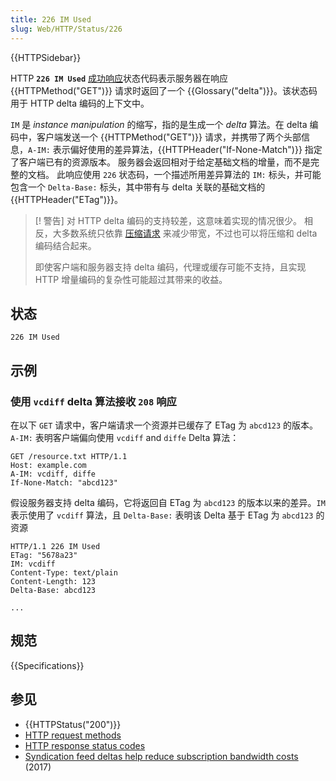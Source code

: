 ```yaml
---
title: 226 IM Used
slug: Web/HTTP/Status/226
---
```


{{HTTPSidebar}}

HTTP **`226 IM Used`** [成功响应](/zh-CN/docs/Web/HTTP/Status#successful_responses)状态代码表示服务器在响应 {{HTTPMethod("GET")}} 请求时返回了一个 {{Glossary("delta")}}。该状态码用于 HTTP delta 编码的上下文中。

`IM` 是 _instance manipulation_ 的缩写，指的是生成一个 _delta_ 算法。在 delta 编码中，客户端发送一个 {{HTTPMethod("GET")}} 请求，并携带了两个头部信息，`A-IM:` 表示偏好使用的差异算法，{{HTTPHeader("If-None-Match")}} 指定了客户端已有的资源版本。
服务器会返回相对于给定基础文档的增量，而不是完整的文档。
此响应使用 `226` 状态码，一个描述所用差异算法的 `IM:` 标头，并可能包含一个 `Delta-Base:` 标头，其中带有与 delta 关联的基础文档的 {{HTTPHeader("ETag")}}。

> [! 警告]
> 对 HTTP delta 编码的支持较差，这意味着实现的情况很少。
> 相反，大多数系统只依靠 [压缩请求](/zh-CN/docs/Web/HTTP/Compression) 来减少带宽，不过也可以将压缩和 delta 编码结合起来。
>
> 即使客户端和服务器支持 delta 编码，代理或缓存可能不支持，且实现 HTTP 增量编码的复杂性可能超过其带来的收益。

## 状态

```plain
226 IM Used
```

## 示例

### 使用 `vcdiff` delta 算法接收 `208` 响应

在以下 `GET` 请求中，客户端请求一个资源并已缓存了 ETag 为 `abcd123` 的版本。`A-IM:` 表明客户端偏向使用 `vcdiff` and `diffe` Delta 算法：

```http
GET /resource.txt HTTP/1.1
Host: example.com
A-IM: vcdiff, diffe
If-None-Match: "abcd123"
```

假设服务器支持 delta 编码，它将返回自 ETag 为 `abcd123` 的版本以来的差异。`IM` 表示使用了 `vcdiff` 算法，且 `Delta-Base:` 表明该 Delta 基于 ETag 为 `abcd123` 的资源

```http
HTTP/1.1 226 IM Used
ETag: "5678a23"
IM: vcdiff
Content-Type: text/plain
Content-Length: 123
Delta-Base: abcd123

...
```

## 规范

{{Specifications}}

## 参见

- {{HTTPStatus("200")}}
- [HTTP request methods](/zh-CN/docs/Web/HTTP/Methods)
- [HTTP response status codes](/zh-CN/docs/Web/HTTP/Status)
- [Syndication feed deltas help reduce subscription bandwidth costs](https://www.ctrl.blog/entry/feed-delta-updates.html) (2017)
